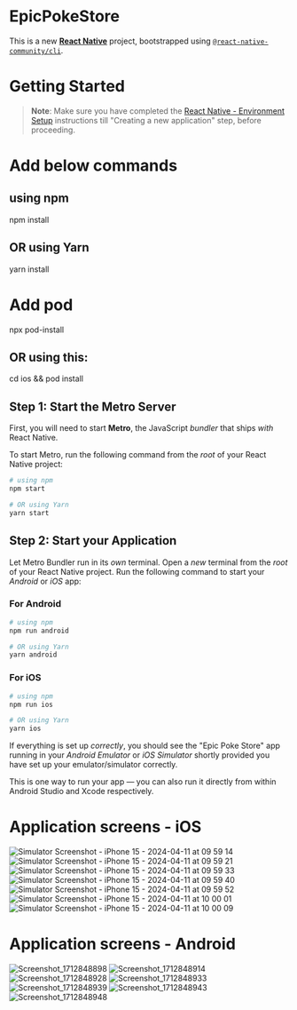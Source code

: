 # EpicPokeStore
This is a new [**React Native**](https://reactnative.dev) project, bootstrapped using [`@react-native-community/cli`](https://github.com/react-native-community/cli).

# Getting Started

>**Note**: Make sure you have completed the [React Native - Environment Setup](https://reactnative.dev/docs/environment-setup) instructions till "Creating a new application" step, before proceeding.

# Add below commands

## using npm
npm install

## OR using Yarn
yarn install

# Add pod
npx pod-install

## OR using this:
cd ios && pod install


## Step 1: Start the Metro Server

First, you will need to start **Metro**, the JavaScript _bundler_ that ships _with_ React Native.

To start Metro, run the following command from the _root_ of your React Native project:

```bash
# using npm
npm start

# OR using Yarn
yarn start
```

## Step 2: Start your Application

Let Metro Bundler run in its _own_ terminal. Open a _new_ terminal from the _root_ of your React Native project. Run the following command to start your _Android_ or _iOS_ app:

### For Android

```bash
# using npm
npm run android

# OR using Yarn
yarn android
```

### For iOS

```bash
# using npm
npm run ios

# OR using Yarn
yarn ios
```

If everything is set up _correctly_, you should see the "Epic Poke Store" app running in your _Android Emulator_ or _iOS Simulator_ shortly provided you have set up your emulator/simulator correctly.

This is one way to run your app — you can also run it directly from within Android Studio and Xcode respectively.





# Application screens - iOS
![Simulator Screenshot - iPhone 15 - 2024-04-11 at 09 59 14](https://github.com/prateeksharmastpl/EpicPokeStore/assets/3941119/2950d7d9-b7c2-45df-8313-164751419097)
![Simulator Screenshot - iPhone 15 - 2024-04-11 at 09 59 21](https://github.com/prateeksharmastpl/EpicPokeStore/assets/3941119/807efdc5-c4aa-410a-9d51-c3415e5ff028)
![Simulator Screenshot - iPhone 15 - 2024-04-11 at 09 59 33](https://github.com/prateeksharmastpl/EpicPokeStore/assets/3941119/6bd1d70c-1655-4176-8f44-d6a57b014507)
![Simulator Screenshot - iPhone 15 - 2024-04-11 at 09 59 40](https://github.com/prateeksharmastpl/EpicPokeStore/assets/3941119/65452c09-679f-4be6-bc70-9585ce378054)
![Simulator Screenshot - iPhone 15 - 2024-04-11 at 09 59 52](https://github.com/prateeksharmastpl/EpicPokeStore/assets/3941119/e33e3ce1-2f39-4411-82b7-e6cb4fcc9737)
![Simulator Screenshot - iPhone 15 - 2024-04-11 at 10 00 01](https://github.com/prateeksharmastpl/EpicPokeStore/assets/3941119/7dab10ee-b0e6-43ff-b06e-1a25824271bb)
![Simulator Screenshot - iPhone 15 - 2024-04-11 at 10 00 09](https://github.com/prateeksharmastpl/EpicPokeStore/assets/3941119/204594e9-c4a5-43e0-bb45-817b9e6c0670)

# Application screens - Android
![Screenshot_1712848898](https://github.com/prateeksharmastpl/EpicPokeStore/assets/3941119/3bad9883-0812-4dda-95c1-3dd10ab0d58e)
![Screenshot_1712848914](https://github.com/prateeksharmastpl/EpicPokeStore/assets/3941119/ae81c340-b796-413c-bd81-f78d986c1c08)
![Screenshot_1712848928](https://github.com/prateeksharmastpl/EpicPokeStore/assets/3941119/51a9ced4-9d06-4727-89d5-76088ba67e59)
![Screenshot_1712848933](https://github.com/prateeksharmastpl/EpicPokeStore/assets/3941119/9211317d-8e66-4125-97cf-1b5655a8cfd0)
![Screenshot_1712848939](https://github.com/prateeksharmastpl/EpicPokeStore/assets/3941119/80c0fab0-8dfc-40ec-a58d-23f9ce1d1c7c)
![Screenshot_1712848943](https://github.com/prateeksharmastpl/EpicPokeStore/assets/3941119/02d9a8cf-e941-4523-bce8-3b25bdad7211)
![Screenshot_1712848948](https://github.com/prateeksharmastpl/EpicPokeStore/assets/3941119/81a2a2d7-b36b-439e-bc63-e936e3070e4c)


